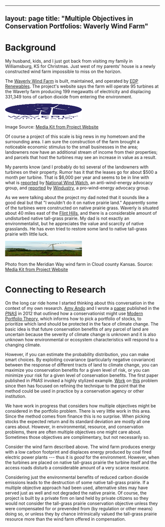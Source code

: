 
---
layout: page
title: "Multiple Objectives in Conservation Portfolios: Waverly Wind Farm"
---

# Background


My husband, kids, and I just got back from visiting my family in
Williamsburg, KS for Christmas. Just west of my parents' house is a
newly constructed wind farm impossible to miss on the horizon.

The [Waverly Wind Farm](http://waverlywindfarm.com/) is built,
maintained, and operated by [EDP Renewables](http://www.edpr.com/). The
project's website says the farm will operate 95 turbines at the Waverly
farm producing 199 megawatts of electricity and displacing 331,349 tons
of carbon dioxide from entering the environment.

<!-- Its easier to resize the html than markdown-->
<img src="images\Waverly_logo.png" width="250px" height="50px" />

Image Source: [Media Kit from Project
Website](http://waverlywindfarm.com/)

Of course a project of this scale is big news in my hometown and the
surrounding area. I am sure the construction of the farm brought a
noticeable economic stimulus to the small businesses in the area;
landowners now have an additional stream of income from their
properties; and parcels that host the turbines may see an increase in
value as a result.

My parents know (and I probably do to) several of the landowners with
turbines on their property. Rumor has it that the leases go for about
$500 a month per turbine. That is $6,000 per year and seems to be in
line with what is
[reported](https://www.wind-watch.org/documents/five-questions-to-ask-before-signing-a-wind-energy-lease/)
by [National Wind Watch](https://www.wind-watch.org/about.php), an
anti-wind-energy advocacy group, and
[reported](http://d3n8a8pro7vhmx.cloudfront.net/windustry/legacy_url/944/Compensation-2009-07-06.pdf?1421782808)
by [Windustry](http://www.windustry.org/), a pro-wind-energy advocacy
group.

As we were talking about the project my dad noted that it sounds like a
good deal but that "I wouldn't do it on native prairie land." Apparently
some of the turbines were constructed on native prairie grass. Waverly
is situated about 40 miles east of the [Flint
Hills](https://en.wikipedia.org/wiki/Flint_Hills), and there is a
considerable amount of undisturbed native tall-grass prairie. My dad is
not exactly an environmentalist, but he appreciates the value and
scarcity of native grasslands. He has even tried to restore some land to
native tall-grass prairie with little luck.

<img src="images\MeridianWayImage_01.jpg" width="250px" height="50px" />

Photo from the Meridian Way wind farm in Cloud county Kansas. Source:
[Media Kit from Project Website](http://waverlywindfarm.com/)

# Connecting to Research


On the long car ride home I started thinking about this conversation in
the context of my own research. [Amy
Ando](http://ace.illinois.edu/directory/amyando) and I wrote a
[paper](http://www.pnas.org/content/109/17/6484.short) published in the
[*PNAS*](http://www.pnas.org/) in 2012 that outlined how a
conservationist might use [Modern Portfolio
Theory](https://en.wikipedia.org/wiki/Modern_portfolio_theory), which
informs how to pick a portfolio of stocks, to prioritize which land
should be protected in the face of climate change. The basic idea is
that future conservation benefits of any parcel of land are uncertain
because the severity of climate change is unknown and it is also unknown
how environmental or ecosystem characteristics will respond to a
changing climate.

However, if you can estimate the probability distribution, you can make
smart choices. By exploiting covariance (particularly negative
covariance) between the response of different tracts of land to climate
change, you can maximize you conservation benefits for a given level of
risk, or you can minimize your risk for a given level of conservation
benefits. The first paper published in *PNAS* invoked a highly stylized
example.
[Work](http://www.sciencedirect.com/science/article/pii/S0928765514000402)
on [this](http://le.uwpress.org/content/91/4/664.refs) problem since
then has focused on refining the technique to the point that the method
could be used in practice by a conservation agency or other institution.

We have work in progress that considers how multiple objectives might be
considered in the portfolio problem. There is very little work in this
area. Since the method comes from finance this is no surprise. When
picking stocks the expected return and its standard deviation are mostly
all one cares about. However, in environmental, resource, and
conservation problems, there are often multiple objectives one might
care about. Sometimes those objectives are complimentary, but not
necessarily so.

Consider the wind farm described above. The wind farm produces energy
with a low carbon footprint and displaces energy produced by coal fired
electric power plants --- thus it is *good* for the environment.
However, when the turbines are placed on native tall-grass prairie the
turbine itself and the access roads disturb a considerable amount of a
very scarce resource.

Considering just the environmental benefits of reduced carbon dioxide
emissions leads to the destruction of some native tall-grass prairie. If
a multiple objective approach had been used, alternative sites may have
served just as well and not degraded the native prairie. Of course, the
project is built by a private firm on land held by private citizens so
they would not consider the tall-grass prairie conservation objective
unless they were compensated for or prevended from (by regulation or
other means) doing so, or unless they by chance intrinsically valued the
tall-grass prairie resource more than the wind farm offered in
compensation.
